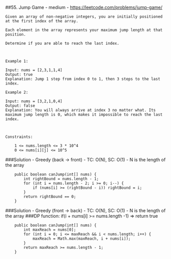##55. Jump Game - medium - https://leetcode.com/problems/jump-game/
```
Given an array of non-negative integers, you are initially positioned at the first index of the array.

Each element in the array represents your maximum jump length at that position.

Determine if you are able to reach the last index.

 

Example 1:

Input: nums = [2,3,1,1,4]
Output: true
Explanation: Jump 1 step from index 0 to 1, then 3 steps to the last index.

Example 2:

Input: nums = [3,2,1,0,4]
Output: false
Explanation: You will always arrive at index 3 no matter what. Its maximum jump length is 0, which makes it impossible to reach the last index.

 

Constraints:

    1 <= nums.length <= 3 * 10^4
    0 <= nums[i][j] <= 10^5
```
###Solution - Greedy (back -> front) - TC: O(N), SC: O(1) - N is the length of the array
```
    public boolean canJump(int[] nums) {
        int rightBound = nums.length - 1;
        for (int i = nums.length - 2; i >= 0; i--) {
            if (nums[i] >= (rightBound - i)) rightBound = i;
        }
        return rightBound == 0;
    }
```
###Solution - Greedy (front -> back) - TC: O(N), SC: O(1) - N is the length of the array
###DP function: if(i + nums[i] >= nums.length -1) => return true
```
    public boolean canJump(int[] nums) {
        int maxReach = nums[0];
        for (int i = 0; i <= maxReach && i < nums.length; i++) {
            maxReach = Math.max(maxReach, i + nums[i]);
        }
        return maxReach >= nums.length - 1;
    }
```